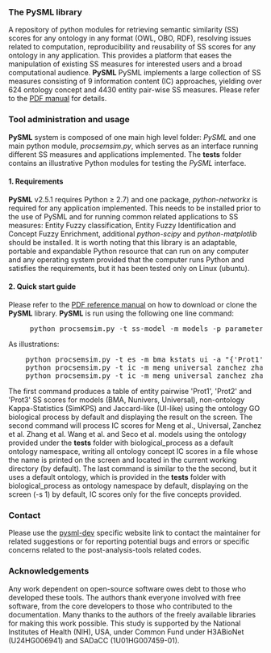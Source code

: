 ### The PySML library

A repository of python modules for retrieving semantic similarity (SS) scores for any ontology in any format (OWL, OBO, RDF), resolving issues related to computation, reproducibility and reusability of SS scores for any ontology in any application. This provides a platform that eases the manipulation of existing SS measures for interested users and a broad computational audience. **PySML** PySML implements a large collection of SS measures consisting of 9 information content (IC) approaches, yielding over 624 ontology concept and 4430 entity pair-wise SS measures. Please refer to the [PDF manual](http://web.cbio.uct.ac.za/ITGOM/post-analysis-tools/pysml-dev/PySML_Manual_2020.pdf) for details.

### Tool administration and usage
**PySML** system is composed of one main high level folder: _PySML_ and one main python module, _procsemsim.py_, which serves as an interface running different SS measures and applications implemented. The **tests** folder contains an illustrative Python modules for testing the _PySML_ interface. 

#### 1. Requirements
**PySML** v2.5.1 requires Python &ge; 2.7) and one package, _python-networkx_ is required for any application implemented. This needs to be installed prior to the use of PySML and for running common related applications to SS measures: Entity Fuzzy classification, Entity Fuzzy Identification and Concept Fuzzy Enrichment, additional _python-scipy_ and _python-matplotlib_ should be installed. It is worth noting that this library is an adaptable, portable and expandable Python resource that can run on any computer and any operating system provided that the computer runs Python and satisfies the requirements, but it has been tested only on Linux (ubuntu).

#### 2. Quick start guide
Please refer to the [PDF reference manual](http://web.cbio.uct.ac.za/ITGOM/post-analysis-tools/pysml-dev/PySML_Manual_2020.pdf) on how to download or clone the **PySML** library. **PySML** is run using the following one line command:
<pre>
     python procsemsim.py -t ss-model -m models -p parameters -d dataset -a annotationfile -f ontologyfile -n namespace -o outputfile -s value
</pre>
As illustrations:
<pre>
    python procsemsim.py -t es -m bma kstats ui -a "{'Prot1':['GO:0000022', 'GO:0051231', 'GO:1903047', 'GO:0000278', 'GO:0007052', 'GO:0000023', 'GO:0005984'], 'Prot2':['GO:0000022', 'GO:0051231', 'GO:1903047', 'GO:0000278', 'GO:0007052'], 'Prot3':['GO:1903047', 'GO:0000278', 'GO:0007052', 'GO:0000023', 'GO:0005984']}"
    python procsemsim.py -t ic -m meng universal zanchez zhang wang seco -f tests/go-basic.obo -s 0
    python procsemsim.py -t ic -m meng universal zanchez zhang wang seco -d GO:1900309 GO:1900308 GO:1900303 GO:1900302 GO:0019990
</pre>
The first command produces a table of entity pairwise 'Prot1', 'Prot2' and 'Prot3' SS scores for models (BMA, Nunivers, Universal), non-ontology Kappa-Statistics (SimKPS) and Jaccard-like (UI-like) using the ontology GO biological process by default and displaying the result on the screen. The second command will process IC scores for Meng et al., Universal, Zanchez et al. Zhang et al. Wang et al. and Seco et al. models using the ontology provided under the **tests** folder with biological\_process as a default ontology namespace, writing all ontology concept IC scores in a file whose the name is printed on the screen and located in the current working directory (by default). The last command is similar to the the second, but it uses a default ontology, which is provided in the **tests** folder with biological\_process as ontology namespace by default,  displaying on the screen (-s 1) by default, IC scores only for the five concepts provided.

### Contact
Please use the [pysml-dev](http://web.cbio.uct.ac.za/ITGOM/post-analysis-tools/pysml-dev/) specific website link to contact the maintainer for related suggestions or for reporting potential bugs and errors or specific concerns related to the post-analysis-tools related codes. 

### Acknowledgements
Any work dependent on open-source software owes debt to those who developed these tools. The authors thank everyone involved with free software, from the core developers to those who contributed to the documentation. Many thanks to the authors of the freely available libraries for making this work possible. This study is supported by the National Institutes of Health (NIH), USA, under Common Fund under H3ABioNet (U24HG006941) and SADaCC (1U01HG007459-01).

